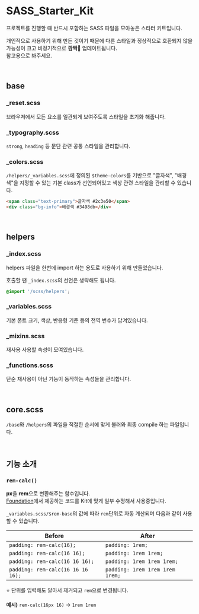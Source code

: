 # SASS_Starter_Kit
프로젝트를 진행할 때 반드시 포함하는 SASS 파일을 모아놓은 스타터 키트입니다.

개인적으로 사용하기 위해 만든 것이기 때문에 다른 스타일과 정상적으로 호환되지 않을 가능성이 크고 비정기적으로 **깜짝🎉** 업데이트됩니다.
<br>참고용으로 봐주세요.


<br>

## base
### _reset.scss
브라우저에서 모든 요소를 ​일관되게 보여주도록 스타일을 초기화 해줍니다.

### _typography.scss
`strong`, `heading` 등 문단 관련 공통 스타일을 관리합니다.

### _colors.scss
`/helpers/_variables.scss`에 정의된 `$theme-colors`를 기반으로 "글자색", "배경색"을 지정할 수 있는 기본 class가 선언되어있고
색상 관련 스타일을 관리할 수 있습니다.

```html
<span class="text-primary">글자색 #2c3e50</span>
<div class="bg-info">배경색 #3498db</div>
```

<br>

## helpers
### _index.scss
helpers 파일을 한번에 import 하는 용도로 사용하기 위해 만들었습니다.

호출할 땐 `_index.scss`의 선언은 생략해도 됩니다.
```scss
@import '/scss/helpers';
```

### _variables.scss
기본 폰트 크기, 색상, 반응형 기준 등의 전역 변수가 담겨있습니다.

### _mixins.scss
재사용 사용할 속성이 모여있습니다.

### _functions.scss
단순 재사용이 아닌 기능이 동작하는 속성들을 관리합니다.

<br>

## core.scss
`/base`와 `/helpers`의 파일을 적절한 순서에 맞게 불러와 최종 compile 하는 파일입니다.

<br>

## 기능 소개

### `rem-calc()`
**px**을 **rem**으로 변환해주는 함수입니다.
<br>[Foundation](http://foundation.zurb.com/)에서 제공하는 코드를 Kit에 맞게 일부 수정해서 사용중입니다.

`_variables.scss/$rem-base`의 값에 따라 `rem`단위로 자동 계산되며 다음과 같이 사용할 수 있습니다.

| Before | After |
|--------|------|
| `padding: rem-calc(16);` | `padding: 1rem;` |
| `padding: rem-calc(16 16);` | `padding: 1rem 1rem;` |
| `padding: rem-calc(16 16 16);` | `padding: 1rem 1rem 1rem;` |
| `padding: rem-calc(16 16 16 16);` | `padding: 1rem 1rem 1rem 1rem;` |

⭐️ 단위를 입력해도 알아서 제거되고 `rem`으로 변경됩니다.

**예시)** `rem-calc(16px 16)` -> `1rem 1rem`
